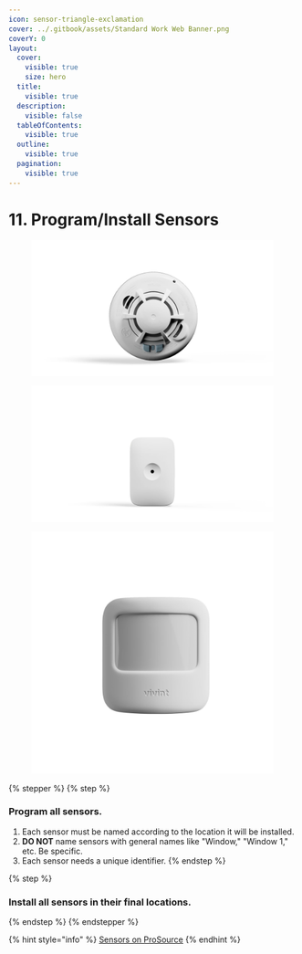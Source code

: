 ```yaml
---
icon: sensor-triangle-exclamation
cover: ../.gitbook/assets/Standard Work Web Banner.png
coverY: 0
layout:
  cover:
    visible: true
    size: hero
  title:
    visible: true
  description:
    visible: false
  tableOfContents:
    visible: true
  outline:
    visible: true
  pagination:
    visible: true
---
```


# 11. Program/Install Sensors

<div><figure><img src="../.gitbook/assets/web_use-Smoke-CO-Swappable.jpg" alt=""><figcaption></figcaption></figure> <figure><img src="../.gitbook/assets/web_use-GlassBreak-Swappable.jpg" alt=""><figcaption></figcaption></figure> <figure><img src="../.gitbook/assets/web_use-Motion.jpg" alt=""><figcaption></figcaption></figure></div>

{% stepper %}
{% step %}
### Program all sensors.

1. Each sensor must be named according to the location it will be installed.
2. **DO NOT** name sensors with general names like "Window," "Window 1," etc. Be specific.
3. Each sensor needs a unique identifier.
{% endstep %}

{% step %}
### Install all sensors in their final locations.
{% endstep %}
{% endstepper %}

{% hint style="info" %}
[Sensors on ProSource](https://prosource.vivint.com/product-library/)
{% endhint %}

